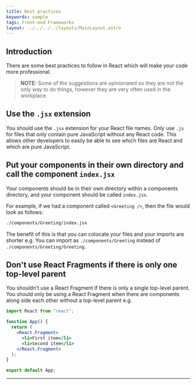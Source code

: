 ```yaml
---
title: Best practices
keywords: sample
tags: Front-end Frameworks
layout: ../../../../layouts/MainLayout.astro
---
```


## Introduction

There are some best practices to follow in React which will make your code more professional.

> **NOTE:** Some of the suggestions are opinionated so they are not the only way to do things, however they are very often used in the workplace.

## Use the `.jsx` extension

You should use the `.jsx` extension for your React file names. Only use `.js` for files that only contain pure JavaScript without any React code. This allows other developers to easily be able to see which files are React and which are pure JavaScript.

## Put your components in their own directory and call the component `index.jsx`

Your components should be in their own directory within a components directory, and your component should be called `index.jsx`.

For example, if we had a component called `<Greeting />`, then the file would look as follows:

```bash
./components/Greeting/index.jsx
```

The benefit of this is that you can colocate your files and your imports are shorter e.g. You can import as `./components/Greeting` instead of `./components/Greeting/Greeting`.

## Don't use React Fragments if there is only one top-level parent

You shouldn't use a React Fragment if there is only a single top-level parent. You should only be using a React Fragment when there are components along side each other without a top-level parent e.g.

```jsx
import React from "react";

function App() {
  return (
    <React.Fragment>
      <li>First item</li>
      <li>Second item</li>
    </React.Fragment>
  );
}

export default App;
```

<hr>
